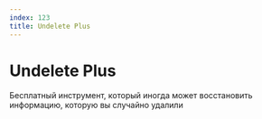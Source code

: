 ```yaml
---
index: 123
title: Undelete Plus
---
```

# Undelete Plus

Бесплатный инструмент, который иногда может восстановить информацию, которую вы случайно удалили